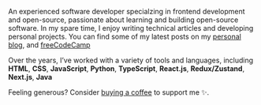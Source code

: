 An experienced software developer specialzing in frontend development and open-source, passionate about learning and building open-source software.
In my spare time, I enjoy writing technical articles and developing personal projects. You can find some of my latest posts on my [personal blog][blog], and [freeCodeCamp][freecodecamp-site]

Over the years, I’ve worked with a variety of tools and languages, including
**HTML**, **CSS**, **JavaScript**, **Python**, **TypeScript**, **React.js**, **Redux/Zustand**, **Next.js**, **Java**

Feeling generous? Consider [buying a coffee][buymeacoffee] to support me ✨.

<!-- Refrence Links -->

[counter]: https://komarev.com/ghpvc/?username=evavic44&style=flat-square&color=6cd63e
[buymeacoffee]: https://buymeacoffee.com/victoreke
[banner-image]: https://user-images.githubusercontent.com/62628408/201165752-abcdd7c0-8447-415e-80f2-315d3cb04e84.png
[freecodecamp-site]: https://freecodecamp.org/news/author/victoreke/
[hashnode-site]: https://eke.hashnode.dev
[blog]: https://victoreke.com/blog
[community-pro]: https://github.com/CommunityPro
[vite]: https://github.com/vitejs/
[portfolio-ideas]: https://github.com/evavic44/portfolio-ideas
[email]: https://mailto:evavic44@gmail.com
[codepen]: https://codepen.io/evavic44/pens/public
